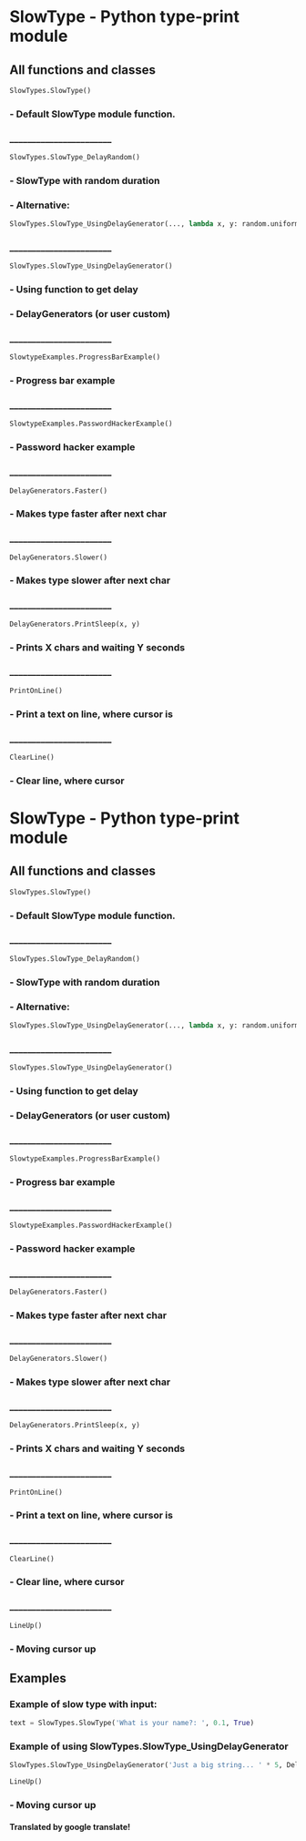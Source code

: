 # SlowType - Python type-print module
## All functions and classes
```python
SlowTypes.SlowType()
```
### - Default SlowType module function.
### _______________________
```python
SlowTypes.SlowType_DelayRandom()
```
### - SlowType with random duration
### - Alternative:
```python
SlowTypes.SlowType_UsingDelayGenerator(..., lambda x, y: random.uniform(0.1, 0.2))
```
### _______________________
```python
SlowTypes.SlowType_UsingDelayGenerator()
```
### - Using function to get delay
### - DelayGenerators (or user custom)
### _______________________
```python
SlowtypeExamples.ProgressBarExample()
```
### - Progress bar example
### _______________________
```python
SlowtypeExamples.PasswordHackerExample()
```
### - Password hacker example
### _______________________
```python
DelayGenerators.Faster()
```
### - Makes type faster after next char
### _______________________
```python
DelayGenerators.Slower()
```
### - Makes type slower after next char
### _______________________
```python
DelayGenerators.PrintSleep(x, y)
```
### - Prints X chars and waiting Y seconds
### _______________________
```python
PrintOnLine()
```
### - Print a text on line, where cursor is
### _______________________
```python
ClearLine()
```
### - Clear line, where cursor
# SlowType - Python type-print module
## All functions and classes
```python
SlowTypes.SlowType()
```
### - Default SlowType module function.
### _______________________
```python
SlowTypes.SlowType_DelayRandom()
```
### - SlowType with random duration
### - Alternative:
```python
SlowTypes.SlowType_UsingDelayGenerator(..., lambda x, y: random.uniform(0.1, 0.2))
```
### _______________________
```python
SlowTypes.SlowType_UsingDelayGenerator()
```
### - Using function to get delay
### - DelayGenerators (or user custom)
### _______________________
```python
SlowtypeExamples.ProgressBarExample()
```
### - Progress bar example
### _______________________
```python
SlowtypeExamples.PasswordHackerExample()
```
### - Password hacker example
### _______________________
```python
DelayGenerators.Faster()
```
### - Makes type faster after next char
### _______________________
```python
DelayGenerators.Slower()
```
### - Makes type slower after next char
### _______________________
```python
DelayGenerators.PrintSleep(x, y)
```
### - Prints X chars and waiting Y seconds
### _______________________
```python
PrintOnLine()
```
### - Print a text on line, where cursor is
### _______________________
```python
ClearLine()
```
### - Clear line, where cursor
### _______________________
```python
LineUp()
```
### - Moving cursor up
## Examples
### Example of slow type with input:
```python
text = SlowTypes.SlowType('What is your name?: ', 0.1, True)
```
### Example of using SlowTypes.SlowType_UsingDelayGenerator
```python
SlowTypes.SlowType_UsingDelayGenerator('Just a big string... ' * 5, DelayGenerators.Faster, 10)
```
```python
LineUp()
```
### - Moving cursor up
#### Translated by google translate!
